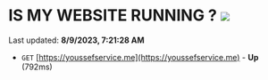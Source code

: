 # IS MY WEBSITE RUNNING ? [![](https://img.shields.io/static/v1?label=Sponsor&message=%E2%9D%A4&logo=GitHub&color=%23fe8e86)](https://github.com/sponsors/<username>)

Last updated: **8/9/2023, 7:21:28 AM**

- `GET` [https://youssefservice.me](https://youssefservice.me) - **Up** (792ms)
